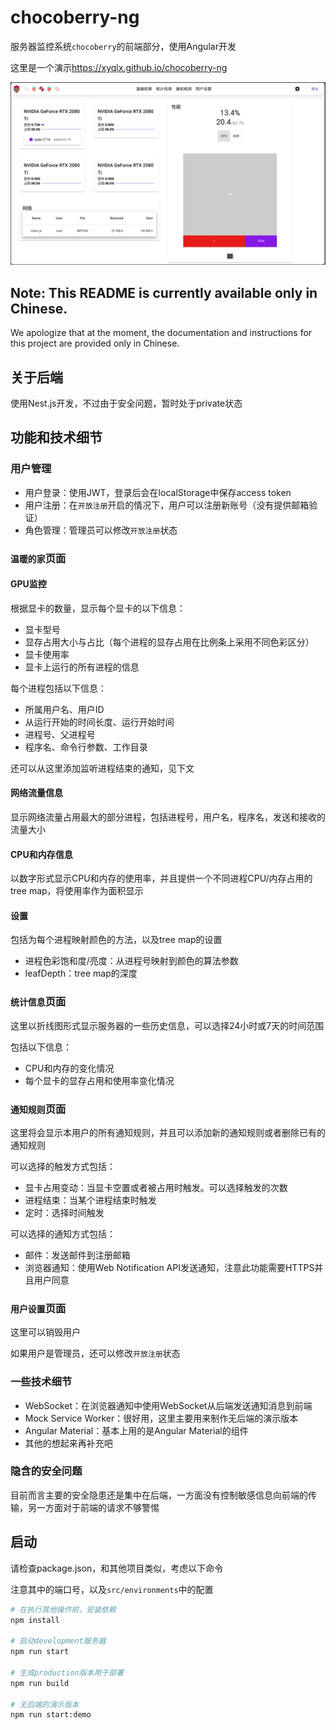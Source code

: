 # chocoberry-ng

服务器监控系统`chocoberry`的前端部分，使用Angular开发

这里是一个演示<https://xyqlx.github.io/chocoberry-ng>

![截图](README/chocoberry-screenshot.png)

## Note: This README is currently available only in Chinese.

We apologize that at the moment, the documentation and instructions for this project are provided only in Chinese.

## 关于后端

使用Nest.js开发，不过由于安全问题，暂时处于private状态

## 功能和技术细节

### 用户管理

- 用户登录：使用JWT，登录后会在localStorage中保存access token
- 用户注册：在`开放注册`开启的情况下，用户可以注册新账号（没有提供邮箱验证）
- 角色管理：管理员可以修改`开放注册`状态

### `温暖的家`页面

#### GPU监控

根据显卡的数量，显示每个显卡的以下信息：

- 显卡型号
- 显存占用大小与占比（每个进程的显存占用在比例条上采用不同色彩区分）
- 显卡使用率
- 显卡上运行的所有进程的信息

每个进程包括以下信息：

- 所属用户名、用户ID
- 从运行开始的时间长度、运行开始时间
- 进程号、父进程号
- 程序名、命令行参数、工作目录

还可以从这里添加监听进程结束的通知，见下文

#### 网络流量信息

显示网络流量占用最大的部分进程，包括进程号，用户名，程序名，发送和接收的流量大小

#### CPU和内存信息

以数字形式显示CPU和内存的使用率，并且提供一个不同进程CPU/内存占用的tree map，将使用率作为面积显示

#### 设置

包括为每个进程映射颜色的方法，以及tree map的设置

- 进程色彩饱和度/亮度：从进程号映射到颜色的算法参数
- leafDepth：tree map的深度

### `统计信息`页面

这里以折线图形式显示服务器的一些历史信息，可以选择24小时或7天的时间范围

包括以下信息：

- CPU和内存的变化情况
- 每个显卡的显存占用和使用率变化情况

### `通知规则`页面

这里将会显示本用户的所有通知规则，并且可以添加新的通知规则或者删除已有的通知规则

可以选择的触发方式包括：

- 显卡占用变动：当显卡空置或者被占用时触发。可以选择触发的次数
- 进程结束：当某个进程结束时触发
- 定时：选择时间触发

可以选择的通知方式包括：

- 邮件：发送邮件到注册邮箱
- 浏览器通知：使用Web Notification API发送通知，注意此功能需要HTTPS并且用户同意

### `用户设置`页面

这里可以销毁用户

如果用户是管理员，还可以修改`开放注册`状态

### 一些技术细节

- WebSocket：在浏览器通知中使用WebSocket从后端发送通知消息到前端
- Mock Service Worker：很好用，这里主要用来制作无后端的演示版本
- Angular Material：基本上用的是Angular Material的组件
- 其他的想起来再补充吧

### 隐含的安全问题

目前而言主要的安全隐患还是集中在后端，一方面没有控制敏感信息向前端的传输，另一方面对于前端的请求不够警惕

## 启动

请检查package.json，和其他项目类似，考虑以下命令

注意其中的端口号，以及`src/environments`中的配置

```bash
# 在执行其他操作前，安装依赖
npm install

# 启动development服务器
npm run start

# 生成production版本用于部署
npm run build

# 无后端的演示版本
npm run start:demo
```
